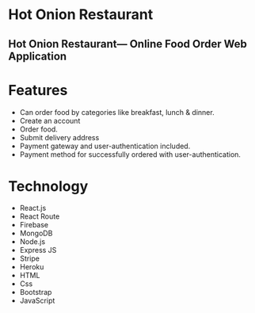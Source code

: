 ﻿# Hot Onion Restaurant
## Hot Onion Restaurant— Online Food Order Web Application

# Features
* Can order food by categories like breakfast, lunch & dinner. 
* Create an account
* Order food. 
* Submit delivery address
* Payment gateway and user-authentication included. 
* Payment method for successfully ordered with user-authentication.

# Technology
* React.js
* React Route
* Firebase
* MongoDB
* Node.js
* Express JS
* Stripe
* Heroku
* HTML
* Css
* Bootstrap
* JavaScript

